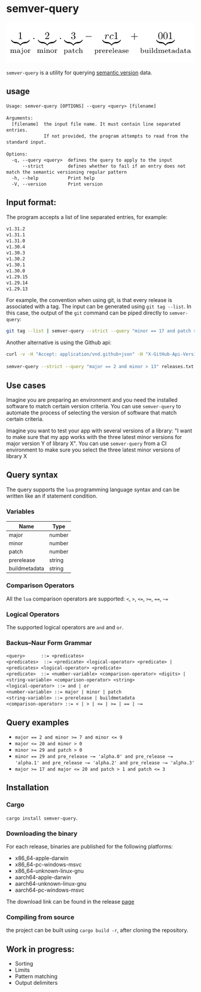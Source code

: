 
# semver-query

![semver-query](./semver-explanation.png)

`semver-query` is a utility for querying [semantic version](https://semver.org/) data.

## usage 

```
Usage: semver-query [OPTIONS] --query <query> [filename]

Arguments:
  [filename]  the input file name. It must contain line separated entries. 
              If not provided, the program attempts to read from the standard input.

Options:
  -q, --query <query>  defines the query to apply to the input
      --strict         defines whether to fail if an entry does not match the semantic versioning regular pattern
  -h, --help           Print help
  -V, --version        Print version
```

## Input format:

The program accepts a list of line separated entries, for example: 

```
v1.31.2
v1.31.1
v1.31.0
v1.30.4
v1.30.3
v1.30.2
v1.30.1
v1.30.0
v1.29.15
v1.29.14
v1.29.13
```

For example, the convention when using git, is that every release is associated with a tag. The input can be generated using `git tag --list`. In this case, the output of the `git` command can be piped directly to `semver-query`: 

```bash
git tag --list | semver-query --strict --query "minor == 17 and patch > 0"
```

Another alternative is using the Github api:

```bash
curl -v -H "Accept: application/vnd.github+json" -H "X-GitHub-Api-Version: 2022-11-28" -H "Authorization: Bearer $TOKEN"  "https://api.github.com/repos/tensorflow/tensorflow/tags?per_page=100&page=2" | jq -r  '.[].name' > releases.txt

semver-query --strict --query "major == 2 and minor > 13" releases.txt
```

## Use cases

Imagine you are preparing an environment and you need the installed software to match certain version criteria. You can use `semver-query` to automate the process of selecting the version of software that match certain criteria. 


Imagine you want to test your app with several versions of a library: "I want to make sure that my app works with the three latest minor versions for major version Y of library X". You can use `semver-query` from a CI environment to make sure you select the three latest minor versions of library X

## Query syntax

The query supports the `lua` programming language syntax and can be written like an if statement condition. 

### Variables

| Name    | Type |
| -------- | ------- |
| major  | number   |
| minor | number     |
| patch    | number    |
| prerelease    | string    |
| buildmetadata    | string    |

### Comparison Operators

All the `lua` comparison operators are supported: `<`, `>`, `<=`, `>=`, `==`, `~=`

### Logical Operators

The supported logical operators are `and` and `or`.

### Backus–Naur Form Grammar

```
<query>      ::= <predicates>
<predicates>  ::= <predicate> <logical-operator> <predicate> | <predicates> <logical-operator> <predicate>
<predicate>  ::= <number-variable> <comparison-operator> <digits> | <string-variable> <comparison-operator> <string>
<logical-operator> ::= and | or
<number-variable> ::= major | minor | patch
<string-variable> ::= prerelease | buildmetadata
<comparison-operator> ::= < | > | <= | >= | == | ~=
```

## Query examples

* `major == 2 and minor >= 7 and minor <= 9`
* `major <= 20 and minor > 0`
* `minor >= 29 and patch > 0`
* `minor == 29 and pre_release ~= 'alpha.0' and pre_release ~= 'alpha.1' and pre_release ~= 'alpha.2' and pre_release ~= 'alpha.3'`
* `major >= 17 and major <= 20 and patch > 1 and patch <= 3`

## Installation

### Cargo

 `cargo install semver-query`. 

### Downloading the binary 

For each release, binaries are published for the following platforms: 

- x86_64-apple-darwin
- x86_64-pc-windows-msvc
- x86_64-unknown-linux-gnu
- aarch64-apple-darwin
- aarch64-unknown-linux-gnu
- aarch64-pc-windows-msvc

The download link can be found in the release [page](https://github.com/zak905/semver-q/releases)

### Compiling from source

the project can be built using `cargo build -r`, after cloning the repository. 

## Work in progress:

* Sorting
* Limits
* Pattern matching
* Output delimiters 
